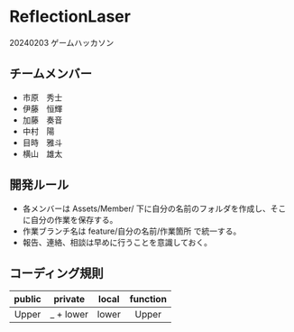 # ReflectionLaser
20240203 ゲームハッカソン

## チームメンバー
- 市原　秀士
- 伊藤　恒輝
- 加藤　奏音
- 中村　陽
- 目時　雅斗
- 横山　雄太

## 開発ルール
- 各メンバーは Assets/Member/ 下に自分の名前のフォルダを作成し、そこに自分の作業を保存する。
- 作業ブランチ名は feature/自分の名前/作業箇所 で統一する。
- 報告、連絡、相談は早めに行うことを意識しておく。

## コーディング規則
|public|private|local|function|
|:--:|:--:|:--:|:--:|
|Upper|_ + lower|lower|Upper|
